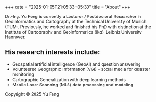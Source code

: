 +++
date = "2025-01-05T21:05:33+05:30"
title = "About"
+++

Dr.-Ing. Yu Feng is currently a Lecturer / Postdoctoral Researcher in Geoinformatics and Cartography at the Technical University of Munich (TUM). Previously, he worked and finished his PhD with distinction at the Institute of Cartography and Geoinformatics (ikg), Leibniz University Hannover. 

## His research interests include:

* Geospatial artificial intelligence (GeoAI) and question answering
* Volunteered Geographic Information (VGI) - social media for disaster monitoring
* Cartographic Generalization with deep learning methods
* Mobile Laser Scanning (MLS) data processing and modeling

Copyright © 2025 Yu Feng
